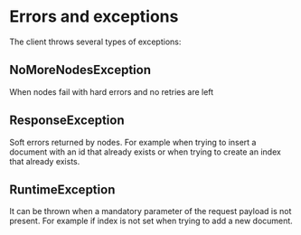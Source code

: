 # Errors and exceptions

The client throws several types of exceptions:

## NoMoreNodesException

When nodes fail with hard errors and no retries are left

## ResponseException

Soft errors returned by nodes. For example when trying to insert a document with an id that already exists or when trying to create an index that already exists.



## RuntimeException

It can be thrown when a mandatory parameter of the request payload is not present. For example if index is not set when trying to add a new document.